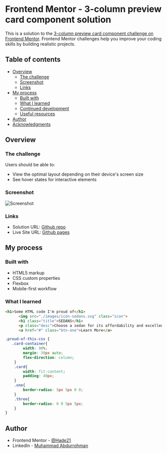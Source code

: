 # Frontend Mentor - 3-column preview card component solution

This is a solution to the [3-column preview card component challenge on Frontend Mentor](https://www.frontendmentor.io/challenges/3column-preview-card-component-pH92eAR2-). Frontend Mentor challenges help you improve your coding skills by building realistic projects. 

## Table of contents

- [Overview](#overview)
  - [The challenge](#the-challenge)
  - [Screenshot](#screenshot)
  - [Links](#links)
- [My process](#my-process)
  - [Built with](#built-with)
  - [What I learned](#what-i-learned)
  - [Continued development](#continued-development)
  - [Useful resources](#useful-resources)
- [Author](#author)
- [Acknowledgments](#acknowledgments)


## Overview

### The challenge

Users should be able to:

- View the optimal layout depending on their device's screen size
- See hover states for interactive elements

### Screenshot

![Screenshot](./imagges/Screenshot-desktop.png)

### Links

- Solution URL: [Github repo](https://github.com/Hade21/3-columns-preview-card)
- Live Site URL: [Github pages](https://hade21.github.io/3-columns-preview-card/)

## My process

### Built with

- HTML5 markup
- CSS custom properties
- Flexbox
- Mobile-first workflow

### What I learned

```html
<h1>Some HTML code I'm proud of</h1>
      <img src="./images/icon-sedans.svg" class="icon">
      <h1 class="title">SEDANS</h1>
      <p class="desc">Choose a sedan for its affordability and excellent fuel economy. Ideal for cruising in the city or on your next road trip.</p>
      <a href="#" class="btn-one">Learn More</a>
```
```css
.proud-of-this-css {
   .card-container{
        width: 90%;
        margin: 30px auto;
        flex-direction: column;
    }
    .card{
        width: fit-content;
        padding: 40px;
    }
    .one{
        border-radius: 5px 5px 0 0;
    }
    .three{
        border-radius: 0 0 5px 5px;
    }
}
```

## Author

- Frontend Mentor - [@Hade21](https://www.frontendmentor.io/profile/hade21)
- LinkedIn - [Muhammad Abdurrohman](https://www.linkedin.com/in/muhammad-a-589675141/)
